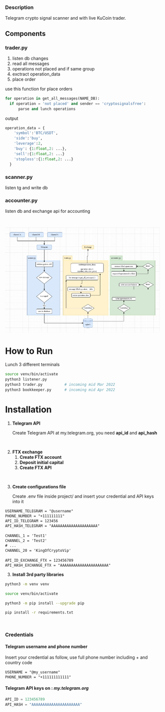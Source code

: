### Description
Telegram crypto signal scanner and with live KuCoin trader.


## Components
### **trader.py**

1. listen db changes
2. read all messages
3. operations not placed and if same group
4. exctract operation_data
5. place order

use this function for place orders 

``` python
for operation in get_all_messages(NAME_DB):
  if operation = 'not placed' and sender == 'cryptosignalsfree':
      parse and lunch operations
```
output
``` python
operation_data = {
    'symbol':'BTC/USDT',
    'side':'buy',
    'leverage':2,
    'buy': {1:float,2: ...},
    'sell':{1:float,2: ...}
    'stoploss':{1:float,2: ...}
  }
```

### **scanner.py**
listen tg and write db
### **accounter.py**
listen db and exchange api for accounting

<br>

![alt text](/docs/flowcharts/teleryum_flowchart.jpg)


# How to Run 
Lunch 3 different terminals 
```bash
source venv/bin/activate
python3 listener.py
python3 trader.py          # incoming mid Mar 2022
python3 bookkeeper.py      # incoming mid Apr 2022
```

# Installation
1. **Telegram API**
  
   Create Telegram API at my.telegram.org, you need **api_id** and **api_hash**

<br>

2. **FTX exchange**
    1. **Create FTX account**
    2. **Deposit initial capital**
    3. **Create FTX API**

<br>

3. **Create configurations file** 

    Create .env file inside project/ and insert your credential and API keys into it 

```
USERNAME_TELEGRAM = "@username"
PHONE_NUMBER = "+111111111" 
API_ID_TELEGRAM = 123456
API_HASH_TELEGRAM = "AAAAAAAAAAAAAAAAAAAAA" 

CHANNEL_1 = 'Test1'
CHANNEL_2 = 'Test2'
# ...
CHANNEL_20 = 'KingOfCryptoVip'

API_ID_EXCHANGE_FTX = 123456789
API_HASH_EXCHANGE_FTX = "AAAAAAAAAAAAAAAAAAAAAA" 

```


3. **Install 3rd party libraries**

```bash
python3 -m venv venv
```
```bash
source venv/bin/activate
```
```bash
python3 -m pip install --upgrade pip 
```
```bash
pip install -r requirements.txt 
```

<br>

### Credentials

#### Telegram username and phone number
Insert your credential as follow, use full phone number including + and country code 
```
USERNAME = "@my_username"
PHONE_NUMBER = "+111111111111" 
```

#### Telegram API keys on :    _my.telegram.org_
``` python
API_ID = 123456789
API_HASH = "AAAAAAAAAAAAAAAAAAAAAA" 
```